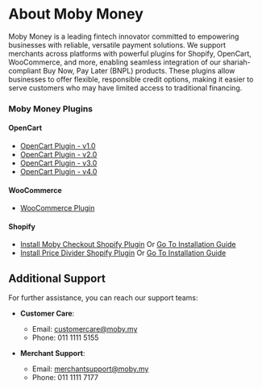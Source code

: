 # About Moby Money

Moby Money is a leading fintech innovator committed to empowering businesses with reliable, versatile payment solutions. We support merchants across platforms with powerful plugins for Shopify, OpenCart, WooCommerce, and more, enabling seamless integration of our shariah-compliant Buy Now, Pay Later (BNPL) products. These plugins allow businesses to offer flexible, responsible credit options, making it easier to serve customers who may have limited access to traditional financing.

### Moby Money Plugins

#### OpenCart
- [OpenCart Plugin - v1.0](https://github.com/MobyPayTech/moby-plugins/tree/main/opencart)
- [OpenCart Plugin - v2.0](https://github.com/MobyPayTech/moby-plugins/tree/main/opencart)
- [OpenCart Plugin - v3.0](https://github.com/MobyPayTech/moby-plugins/tree/main/opencart)
- [OpenCart Plugin - v4.0](https://github.com/MobyPayTech/moby-plugins/tree/main/opencart)

#### WooCommerce
- [WooCommerce Plugin](https://github.com/MobyPayTech/moby-plugins/tree/main/woocommerce)

#### Shopify
- [Install Moby Checkout Shopify Plugin](https://apps.shopify.com/moby-checkout) Or [Go To Installation Guide](shopify/moby-checkout/READEME.md) 
- [Install Price Divider Shopify Plugin](https://apps.shopify.com/moby-price-divider) Or [Go To Installation Guide](shopify/price-divider/README.md)  

## Additional Support

For further assistance, you can reach our support teams:

- **Customer Care**:  
  - Email: [customercare@moby.my](mailto:customercare@moby.my)  
  - Phone: 011 1111 5155

- **Merchant Support**:  
  - Email: [merchantsupport@moby.my](mailto:merchantsupport@moby.my)  
  - Phone: 011 1111 7177